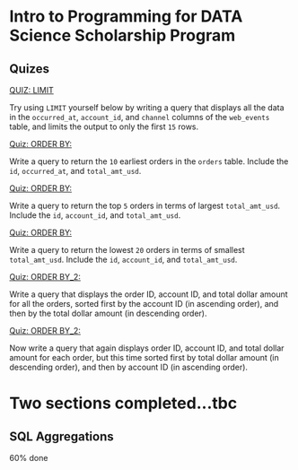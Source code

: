 # Intro to Programming for DATA Science Scholarship Program
## Quizes

[QUIZ: LIMIT](./limit.sql)

Try using `LIMIT` yourself below by writing a query that displays all the data in the `occurred_at`, `account_id`, and `channel` columns of the `web_events` table, and limits the output to only the first `15` rows.

[Quiz: ORDER BY:](./1_order_by.sql)

Write a query to return the `10` earliest orders in the `orders` table. Include the `id`, `occurred_at`, and `total_amt_usd`.

[Quiz: ORDER BY:](./2_order_by.sql)

Write a query to return the top `5` orders in terms of largest `total_amt_usd`. Include the `id`, `account_id`, and `total_amt_usd`.

[Quiz: ORDER BY:](./3_order_by.sql)

Write a query to return the lowest `20` orders in terms of smallest `total_amt_usd`. Include the `id`, `account_id`, and `total_amt_usd`.

[Quiz: ORDER BY_2:](./1_order_by_2.sql)

Write a query that displays the order ID, account ID, and total dollar amount for all the orders, sorted first by the account ID (in ascending order), and then by the total dollar amount (in descending order).

[Quiz: ORDER BY_2:](./2_order_by_2.sql)

Now write a query that again displays order ID, account ID, and total dollar amount for each order, but this time sorted first by total dollar amount (in descending order), and then by account ID (in ascending order).

# Two sections completed...tbc
## SQL Aggregations
60% done
